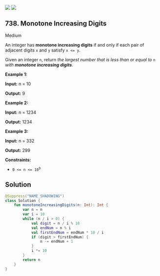 [![](https://img.shields.io/github/stars/javadev/LeetCode-in-Kotlin?label=Stars&style=flat-square)](https://github.com/javadev/LeetCode-in-Kotlin)
[![](https://img.shields.io/github/forks/javadev/LeetCode-in-Kotlin?label=Fork%20me%20on%20GitHub%20&style=flat-square)](https://github.com/javadev/LeetCode-in-Kotlin/fork)

## 738\. Monotone Increasing Digits

Medium

An integer has **monotone increasing digits** if and only if each pair of adjacent digits `x` and `y` satisfy `x <= y`.

Given an integer `n`, return _the largest number that is less than or equal to_ `n` _with **monotone increasing digits**_.

**Example 1:**

**Input:** n = 10

**Output:** 9

**Example 2:**

**Input:** n = 1234

**Output:** 1234

**Example 3:**

**Input:** n = 332

**Output:** 299

**Constraints:**

*   <code>0 <= n <= 10<sup>9</sup></code>

## Solution

```kotlin
@Suppress("NAME_SHADOWING")
class Solution {
    fun monotoneIncreasingDigits(n: Int): Int {
        var n = n
        var i = 10
        while (n / i > 0) {
            val digit = n / i % 10
            val endNum = n % i
            val firstEndNum = endNum * 10 / i
            if (digit > firstEndNum) {
                n -= endNum + 1
            }
            i *= 10
        }
        return n
    }
}
```